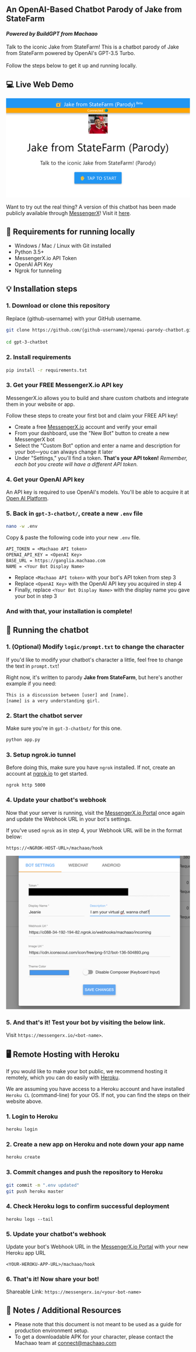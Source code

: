 ## An OpenAI-Based Chatbot Parody of Jake from StateFarm ## 

#### *Powered by BuildGPT from Machaao* ####

Talk to the iconic Jake from StateFarm!
This is a chatbot parody of Jake from StateFarm powered by OpenAI's GPT-3.5 Turbo. \
\
Follow the steps below to get it up and running locally.

## 💻 Live Web Demo ##
![figure](images/live-demo-img.png)

Want to try out the real thing? A version of this chatbot has been made publicly available through [MessengerX](https://www.messengerx.io)! Visit it [here](https://www.messengerx.io/jake-from-statefarm).

## 📝 Requirements for running locally ##
* Windows / Mac / Linux with Git installed
* Python 3.5+
* MessengerX.io API Token
* OpenAI API Key
* Ngrok for tunneling

## 💡 Installation steps ##


### 1. Download or clone this repository ###

Replace {github-username} with your GitHub username.

```bash
git clone https://github.com/{github-username}/openai-parody-chatbot.git

cd gpt-3-chatbot
```


### 2. Install requirements ###

```bash
pip install -r requirements.txt
```


### 3. Get your FREE MessengerX.io API key ###

MessengerX.io allows you to build and share  custom chatbots and integrate them in your website or app. 

Follow these steps to create your first bot and claim your FREE API key!

* Create a free [MessengerX.io](https://portal.messengerx.io) account and verify your email
* From your dashboard, use the "New Bot" button to create a new MessengerX bot
* Select the "Custom Bot" option and enter a name and description for your bot—you can always change it later
* Under "Settings," you'll find a token. **That's your API token!** *Remember, each bot you create will have a different API token.*


### 4. Get your OpenAI API key ###

An API key is required to use OpenAI's models. You'll be able to acquire it at [Open AI Platform](https://platform.openai.com).


### 5. Back in `gpt-3-chatbot/`, create a new `.env` file ###

```bash
nano -w .env
```

Copy & paste the following code into your new `.env` file.

```
API_TOKEN = <Machaao API token>
OPENAI_API_KEY = <OpenAI Key> 
BASE_URL = https://ganglia.machaao.com
NAME = <Your Bot Display Name>
```

* Replace `<Machaao API token>` with your bot's API token from step 3
* Replace `<OpenAI Key>` with the OpenAI API key you acquired in step 4
* Finally, replace `<Your Bot Display Name>` with the display name you gave your bot in step 3

### And with that, your installation is complete! ###



## 🤖 Running the chatbot ##


### 1. (Optional) Modify `logic/prompt.txt` to change the character ###

If you'd like to modify your chatbot's character a little, feel free to change the text in `prompt.txt`! 

Right now, it's written to parody **Jake from StateFarm**, but here's another example if you need:

```
This is a discussion between [user] and [name].
[name] is a very understanding girl.
```

### 2. Start the chatbot server ###

Make sure you're in `gpt-3-chatbot/` for this one.

```bash
python app.py
```

### 3. Setup ngrok.io tunnel ###

Before doing this, make sure you have `ngrok` installed. If not, create an account at [ngrok.io](https://ngrok.io) to get started.

```
ngrok http 5000
```

### 4. Update your chatbot's webhook ###

Now that your server is running, visit the [MessengerX.io Portal](https://portal.messengerx.io) once again and update the Webhook URL in your bot's settings.

If you've used `ngrok` as in step 4, your Webhook URL will be in the format below:

```
https://<NGROK-HOST-URL>/machaao/hook
```
![figure](images/mx_screenshot.png)

### 5. And that's it! Test your bot by visiting the below link. 
Visit ```https://messengerx.io/<bot-name>```.



## 🖥️ Remote Hosting with Heroku ##

If you would like to make your bot public, we recommend hosting it remotely, which you can do easily with [Heroku](https://heroku.com). 

We are assuming you have access to a Heroku account and have installed `Heroku CL` (command-line) for your OS. If not, you can find the steps on their website above.

### 1. Login to Heroku ###

```bash
heroku login
```

### 2. Create a new app on Heroku and note down your app name

```bash
heroku create
```

### 3. Commit changes and push the repository to Heroku ###

```bash
git commit -m ".env updated"
git push heroku master
```


### 4. Check Heroku logs to confirm successful deployment ###
```
heroku logs --tail
```


### 5. Update your chatbot's webhook ###
Update your bot's Webhook URL in the [MessengerX.io Portal](https://portal.messengerx.io) with your new Heroku app URL
```
<YOUR-HEROKU-APP-URL>/machaao/hook
```


### 6. That's it! Now share your bot! ###
Shareable Link: ```https://messengerx.io/<your-bot-name>```



## 📒 Notes / Additional Resources ##
* Please note that this document is not meant to be used as a guide for production environment setup.
* To get a downloadable APK for your character, please contact the Machaao team at [connect@machaao.com](mailto:connect@machaao.com)